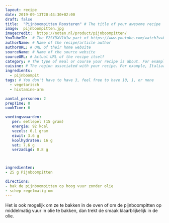 ```yaml
---
layout: recipe
date: 2019-09-13T20:44:30+02:00
draft: false
title:  "Pijnboompitten Roosteren" # The title of your awesome recipe
image:  pijnboompitten.jpg
imagecredit:  https://noten.nl/product/pijnboompitten/ 
YouTubeID:  # The F2SYDXV1W1w part of https://www.youtube.com/watch?v=F2SYDXV1W1w
authorName: # Name of the recipe/article author
authorURL: # URL of their home website
sourceName: # Name of the source website
sourceURL: # Actual URL of the recipe itself
category: # The type of meal or course your recipe is about. For example: "dinner", "entree", or "dessert".
cuisine: # The region associated with your recipe. For example, Italiaans, Mediterraans", or Eigen.
ingredients:
  - pijnboompit
tags: # You don't have to have 3, feel free to have 10, 1, or none
  - vegetarisch
  - histamine-arm

aantal_personen: 2
prepTime: 0
cookTime: 6

voedingswaarden:
   per: eetlepel (15 gram)
   energie: 92 kcal
   vezels: 0.1 gram
   eiwit: 3.6 g
   koolhydraten: 16 g
   vet: 7.6 g
   verzadigd: 0.8 g



ingredienten:
- 25 g Pijnboompitten

directions:
- bak de pijnboompitten op hoog vuur zonder olie
- schep regelmatig om
---
```


Het is ook mogelijk om ze te bakken in de oven of
om de pijnboompitten op middelmatig vuur in olie te bakken,
dan trekt de smaak klaarblijkelijk in de olie.
